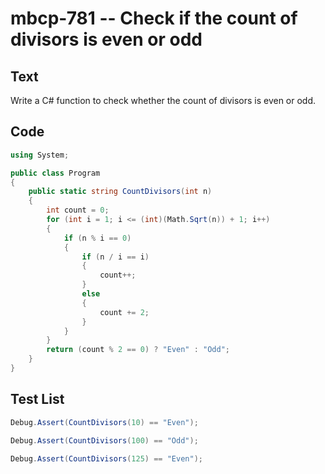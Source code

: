 # mbcp-781 -- Check if the count of divisors is even or odd

## Text

Write a C# function to check whether the count of divisors is even or odd.

## Code

```csharp
using System;

public class Program
{
    public static string CountDivisors(int n) 
    {
        int count = 0;
        for (int i = 1; i <= (int)(Math.Sqrt(n)) + 1; i++) 
        {
            if (n % i == 0) 
            {
                if (n / i == i) 
                {
                    count++;
                }
                else 
                {
                    count += 2;
                }
            }
        }
        return (count % 2 == 0) ? "Even" : "Odd";
    }
}
```

## Test List

```csharp
Debug.Assert(CountDivisors(10) == "Even");
```

```csharp
Debug.Assert(CountDivisors(100) == "Odd");
```

```csharp
Debug.Assert(CountDivisors(125) == "Even");
```

